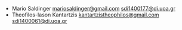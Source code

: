 - Mario Saldinger <mariosaldinger@gmail.com> <sdi1400177@di.uoa.gr>
- Theofilos-Iason Kantartzis <kantartzistheophilos@gmail.com> <sdi1400061@di.uoa.gr>
